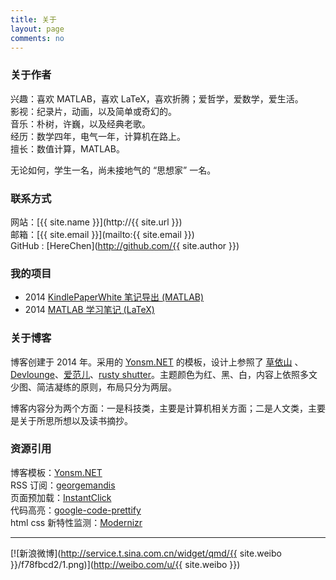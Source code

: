 ```yaml
---
title: 关于
layout: page
comments: no
---
```


### 关于作者

兴趣：喜欢 MATLAB，喜欢 LaTeX，喜欢折腾；爱哲学，爱数学，爱生活。  
影视：纪录片，动画，以及简单或奇幻的。   
音乐：朴树，许巍，以及经典老歌。  
经历：数学四年，电气一年，计算机在路上。  
擅长：数值计算，MATLAB。

无论如何，学生一名，尚未接地气的 “思想家” 一名。

### 联系方式

网站：[{{ site.name }}](http://{{ site.url }})  
邮箱：[{{ site.email }}](mailto:{{ site.email }})  
GitHub : [HereChen](http://github.com/{{ site.author }})  

### 我的项目

- 2014 [KindlePaperWhite 笔记导出 (MATLAB)](https://github.com/HereChen/KindleClippingsExport)  
- 2014 [MATLAB 学习笔记 (LaTeX)](https://github.com/HereChen/TheWayMATLABLearning)

### 关于博客
博客创建于 2014 年。采用的 [Yonsm.NET](http://yonsm.net/) 的模板，设计上参照了 [草依山](http://jser.me/) 、[Devlounge](http://www.devlounge.net/)、[爱范儿](http://www.ifanr.com/)、[rusty shutter](http://lhzhang.com/)。主题颜色为红、黑、白，内容上依照多文少图、简洁凝练的原则，布局只分为两层。

博客内容分为两个方面：一是科技类，主要是计算机相关方面；二是人文类，主要是关于所思所想以及读书摘抄。

### 资源引用

博客模板：[Yonsm.NET](http://yonsm.net/)  
RSS 订阅：[georgemandis](https://github.com/snaptortoise/jekyll-rss-feeds)  
页面预加载：[InstantClick](http://instantclick.io/start.html)  
代码高亮：[google-code-prettify](http://code.google.com/p/google-code-prettify/)  
html css 新特性监测：[Modernizr](http://modernizr.com/) 

---

[![新浪微博](http://service.t.sina.com.cn/widget/qmd/{{ site.weibo }}/f78fbcd2/1.png)](http://weibo.com/u/{{ site.weibo }})
<!-- 微博图片可以更改，改变 1.png 数字试试 -->